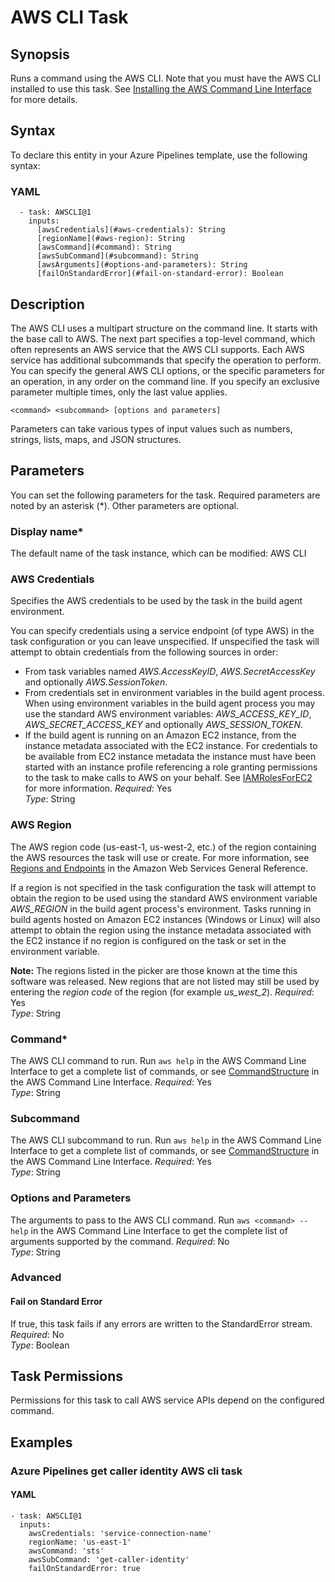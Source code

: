 # AWS CLI Task<a name="aws-cli"></a>

## Synopsis<a name="synopsis"></a>

Runs a command using the AWS CLI\. Note that you must have the AWS CLI installed to use this task\. See [Installing the AWS Command Line Interface](https://docs.aws.amazon.com/cli/latest/userguide/installing.html) for more details\.

## Syntax<a name="aws-properties-aws-cli-syntax"></a>

To declare this entity in your Azure Pipelines template, use the following syntax:

### YAML<a name="aws-properties-aws-cli-syntax.yaml"></a>

```
  - task: AWSCLI@1
    inputs:
      [awsCredentials](#aws-credentials): String
      [regionName](#aws-region): String 
      [awsCommand](#command): String
      [awsSubCommand](#subcommand): String
      [awsArguments](#options-and-parameters): String
      [failOnStandardError](#fail-on-standard-error): Boolean
```

## Description<a name="description"></a>

The AWS CLI uses a multipart structure on the command line\. It starts with the base call to AWS\. The next part specifies a top\-level command, which often represents an AWS service that the AWS CLI supports\. Each AWS service has additional subcommands that specify the operation to perform\. You can specify the general AWS CLI options, or the specific parameters for an operation, in any order on the command line\. If you specify an exclusive parameter multiple times, only the last value applies\.

```
<command> <subcommand> [options and parameters]
```

Parameters can take various types of input values such as numbers, strings, lists, maps, and JSON structures\.

## Parameters<a name="parameters"></a>

You can set the following parameters for the task\. Required parameters are noted by an asterisk \(\*\)\. Other parameters are optional\.

### Display name\*<a name="display-name"></a>

The default name of the task instance, which can be modified: AWS CLI

### AWS Credentials<a name="aws-credentials"></a>

Specifies the AWS credentials to be used by the task in the build agent environment\.

You can specify credentials using a service endpoint \(of type AWS\) in the task configuration or you can leave unspecified\. If unspecified the task will attempt to obtain credentials from the following sources in order:
+ From task variables named *AWS\.AccessKeyID*, *AWS\.SecretAccessKey* and optionally *AWS\.SessionToken*\.
+ From credentials set in environment variables in the build agent process\. When using environment variables in the build agent process you may use the standard AWS environment variables: *AWS\_ACCESS\_KEY\_ID*, *AWS\_SECRET\_ACCESS\_KEY* and optionally *AWS\_SESSION\_TOKEN*\.
+ If the build agent is running on an Amazon EC2 instance, from the instance metadata associated with the EC2 instance\. For credentials to be available from EC2 instance metadata the instance must have been started with an instance profile referencing a role granting permissions to the task to make calls to AWS on your behalf\. See [IAMRolesForEC2](https://docs.aws.amazon.com/IAM/latest/UserGuide/id_roles_use_switch-role-ec2.html) for more information\.
*Required*: Yes  
*Type*: String  

### AWS Region<a name="aws-region"></a>

The AWS region code \(us\-east\-1, us\-west\-2, etc\.\) of the region containing the AWS resources the task will use or create\. For more information, see [Regions and Endpoints](https://docs.aws.amazon.com/general/latest/gr/rande.html) in the Amazon Web Services General Reference\.

If a region is not specified in the task configuration the task will attempt to obtain the region to be used using the standard AWS environment variable *AWS\_REGION* in the build agent process's environment\. Tasks running in build agents hosted on Amazon EC2 instances \(Windows or Linux\) will also attempt to obtain the region using the instance metadata associated with the EC2 instance if no region is configured on the task or set in the environment variable\.

 **Note:** The regions listed in the picker are those known at the time this software was released\. New regions that are not listed may still be used by entering the *region code* of the region \(for example *us\_west\_2*\)\.
*Required*: Yes  
*Type*: String  

### Command\*<a name="command"></a>

The AWS CLI command to run\. Run `aws help` in the AWS Command Line Interface to get a complete list of commands, or see [CommandStructure](https://docs.aws.amazon.com/cli/latest/userguide/command-structure.html) in the AWS Command Line Interface\.
*Required*: Yes  
*Type*: String  

### Subcommand<a name="subcommand"></a>

The AWS CLI subcommand to run\. Run `aws help` in the AWS Command Line Interface to get a complete list of commands, or see [CommandStructure](https://docs.aws.amazon.com/cli/latest/userguide/command-structure.html) in the AWS Command Line Interface\.
*Required*: Yes  
*Type*: String  

### Options and Parameters<a name="options-and-parameters"></a>

The arguments to pass to the AWS CLI command\. Run `aws <command> --help` in the AWS Command Line Interface to get the complete list of arguments supported by the command\.
*Required*: No  
*Type*: String  

### Advanced<a name="advanced"></a>

#### Fail on Standard Error<a name="fail-on-standard-error"></a>

If true, this task fails if any errors are written to the StandardError stream\.
*Required*: No  
*Type*: Boolean  

## Task Permissions<a name="task-permissions"></a>

Permissions for this task to call AWS service APIs depend on the configured command\.

## Examples<a name="aws-properties-aws-cli--examples"></a>

### Azure Pipelines get caller identity AWS cli task<a name="aws-properties-aws-cli--examples--Azure_Pipelines_get_caller_identity_AWS_cli_task"></a>

#### YAML<a name="aws-properties-aws-cli--examples--Azure_Pipelines_get_caller_identity_AWS_cli_task--yaml"></a>

```
- task: AWSCLI@1
  inputs:
    awsCredentials: 'service-connection-name'
    regionName: 'us-east-1'
    awsCommand: 'sts'
    awsSubCommand: 'get-caller-identity'
    failOnStandardError: true
```